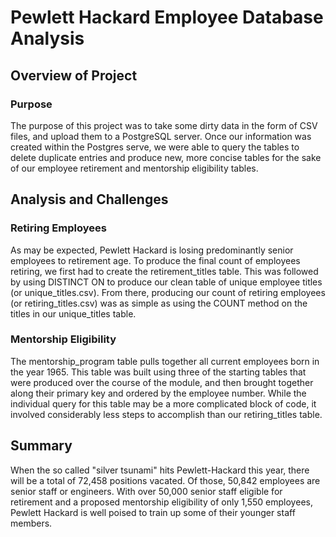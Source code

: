 # Pewlett Hackard Employee Database Analysis

## Overview of Project

### Purpose
The purpose of this project was to take some dirty data in the form of CSV files, and upload them to a PostgreSQL server. Once our information was created within the Postgres serve, we were able to query the tables to delete duplicate entries and produce new, more concise tables for the sake of our employee retirement and mentorship eligibility tables. 

## Analysis and Challenges

### Retiring Employees
As may be expected, Pewlett Hackard is losing predominantly senior employees to retirement age. 
To produce the final count of employees retiring, we first had to create the retirement_titles table.
This was followed by using DISTINCT ON to produce our clean table of unique employee titles (or unique_titles.csv).
From there, producing our count of retiring employees (or retiring_titles.csv) was as simple as using the COUNT method on the titles in our unique_titles table. 

### Mentorship Eligibility
The mentorship_program table pulls together all current employees born in the year 1965. 
This table was built using three of the starting tables that were produced over the course of the module, and then brought together along their primary key and ordered by the employee number.
While the individual query for this table may be a more complicated block of code, it involved considerably less steps to accomplish than our retiring_titles table. 

## Summary
When the so called "silver tsunami" hits Pewlett-Hackard this year, there will be a total of 72,458 positions vacated. Of those, 50,842 employees are senior staff or engineers. 
With over 50,000 senior staff eligible for retirement and a proposed mentorship eligibility of only 1,550 employees, Pewlett Hackard is well poised to train up some of their younger staff members. 
